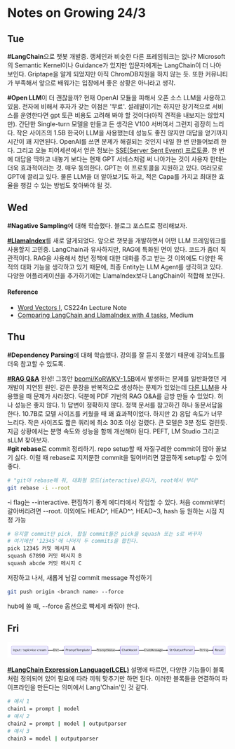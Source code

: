 # Notes on Growing 24/3

## Tue

**#LangChain**으로 챗봇 개발중. 랭체인과 비슷한 다른 프레임워크는 없나? Microsoft의 Semantic Kernel이나 Guidance가 있지만 입문자에게는 LangChain이 더 나아 보인다. Griptape을 알게 되었지만 아직 ChromDB지원을 하지 않는 듯. 또한 커뮤니티가 부족해서 앞으로 배워가는 입장에서 좋은 상황은 아니라고 생각.   

**#Open LLM**이 더 괜찮을까? 현재 OpenAI 모듈을 피해서 오픈 소스 LLM을 사용하고 있음. 전자에 비해서 후자가 갖는 이점은 '무료'. 설레발이기는 하지만 장기적으로 서비스를 운영한다면 gpt 토큰 비용도 고려해 봐야 할 것이다(아직 견적을 내보지는 않았지만). 간단한 Single-turn 모델을 만들고 든 생각은 V100 서버여서 그런지 굉장히 느리다. 작은 사이즈의 1.5B 한국어 LLM을 사용했는데 성능도 좋진 않지만 대답을 얻기까지 시간이 꽤 지연된다. OpenAI를 쓰면 문제가 해결되는 것인지 내일 한 번 만들어보려 한다. 그리고 오늘 피어세션에서 얻은 정보는 <u>SSE(Server Sent Event) 프로토콜</u>. 한 번에 대답을 딱하고 내놓기 보다는 현재 GPT 서비스처럼 써 나아가는 것이 사용자 한테는 더욱 효과적이라는 것. 매우 동의한다. GPT는 이 프로토콜을 지원하고 있다. 여러모로 GPT에 끌리고 있다. 물론 LLM을 더 알아보기도 하고, 적은 Capa를 가지고 최대한 효율을 챙길 수 있는 방법도 찾아봐야 될 것.   

## 

## Wed

**#Nagative Sampling**에 대해 학습했다. 블로그 포스트로 정리해보자.   

[**#LlamaIndex**](https://www.llamaindex.ai/)를 새로 알게되었다. 앞으로 챗봇을 개발하면서 어떤 LLM 프레임워크를 사용할지 고민중. LangChain과 유사하지만, RAG에 특화된 면이 있다. 코드가 좀더 직관적이다. RAG을 사용해서 청년 정책에 대한 대화를 주고 받는 것 이외에도 다양한 목적의 대화 기능을 생각하고 있기 때문에, 최종 Entity는 LLM Agent를 생각히고 있다. 다양한 어플리케이션을 추가하기에는 LlamaIndex보다 LangChain이 적합해 보인다.   

#### Reference

* [Word Vectors I](https://web.stanford.edu/class/archive/cs/cs224n/cs224n.1204/readings/cs224n-2019-notes01-wordvecs1.pdf), CS224n Lecture Note
* [Comparing LangChain and LlamaIndex with 4 tasks](https://lmy.medium.com/comparing-langchain-and-llamaindex-with-4-tasks-2970140edf33), Medium<br>

## 

## Thu

**#Dependency Parsing**에 대해 학습했다. 강의를 잘 듣지 못했기 때문에 강의노트를 더욱 참고할 수 있도록.   

[**#RAG Q&A**](https://github.com/jingi-data/chatbot-using-langchain) 완성! 그동안 [beomi/KoRWKV-1.5B](https://huggingface.co/beomi/KoRWKV-1.5B)에서 발생하는 문제를 일반화했던 게 개발이 지연된 원인. 같은 문장을 반복적으로 생성하는 문제가 있었는데 [다른 LLM](https://huggingface.co/maywell/Synatra-42dot-1.3B)을 사용했을 때 문제가 사라졌다. 덕분에 PDF 기반의 RAG Q&A를 금방 만들 수 있었다. 허나 성능은 좋지 않다. 1) 답변이 정확하지 않다. 정책 문서를 참고하긴 하나 동문서답을 한다. 10.7B로 모델 사이즈를 키웠을 때 꽤 효과적이었다. 하지만 2) 응답 속도가 너무 느리다. 작은 사이즈도 짧은 쿼리에 최소 30초 이상 걸렸다. 큰 모델은 3분 정도 걸린듯. 지금 상황에서는 분명 속도와 성능을 함께 개선해야 된다. PEFT, LM Studio 그리고 sLLM 찾아보자.   
**#git rebase**로 commit 정리하기. repo setup할 때 자질구레한 commit이 많아 꼴보기 싫다. 이럴 때 rebase로 지저분한 commit을 밀어버리면 깔끔하게 setup할 수 있어 좋다.

```bash
# "git아 rebase해 줘, 대화형 모드(interactive)로다가, root에서 부터"
git rebase -i --root
```

-i flag는 --interactive. 편집하기 좋게 에디터에서 작업할 수 있다.
처음 commit부터 갈아버리려면 --root. 이외에도 HEAD^, HEAD^^, HEAD~3, hash 등 원하는 시점 지정 가능

```bash
# 유지할 commit만 pick, 합칠 commit들은 pick을 squash 또는 s로 바꾸자
# 여기에선 '12345'에 나머지 두 commits을 합친다.
pick 12345 커밋 메시지 A
squash 67890 커밋 메시지 B
squash abcde 커밋 메시지 C
```

저장하고 나서, 새롭게 남길 commit message 작성하기

```bash
git push origin <branch name> --force
```

hub에 쏠 때, --force 옵션으로 빡세게 쏴줘야 한다.

## 

## Fri

![LCEL Pipeline](./lcel.png "LCEL Pipeline")

[**#LangChain Expression Language(LCEL)**](https://python.langchain.com/docs/expression_language/) 설명에 따르면, 다양한 기능들이 블록처럼 정의되어 있어 필요에 따라 끼워 맞추기만 하면 된다. 이러한 블록들을 연결하여 파이프라인을 만든다는 의미에서 Lang'Chain'인 것 같다.

```bash
# 예시 1
chain1 = prompt | model
# 예시 2
chain2 = prompt | model | outputparser
# 예시 3
chain3 = model | outputparser 
```